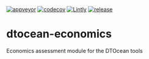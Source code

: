 [![appveyor](https://ci.appveyor.com/api/projects/status/github/DTOcean/dtocean-economics?branch=master&svg=true)](https://ci.appveyor.com/project/DTOcean/dtocean-economics)
[![codecov](https://codecov.io/gh/DTOcean/dtocean-economics/branch/master/graph/badge.svg)](https://codecov.io/gh/DTOcean/dtocean-economics)
[![Lintly](https://lintly.com/gh/DTOcean/dtocean-economics/badge.svg)](https://lintly.com/gh/DTOcean/dtocean-economics/)
[![release](https://img.shields.io/github/release/DTOcean/dtocean-economics.svg)](https://github.com/DTOcean/dtocean-economics/releases/latest)

# dtocean-economics

Economics assessment module for the DTOcean tools
